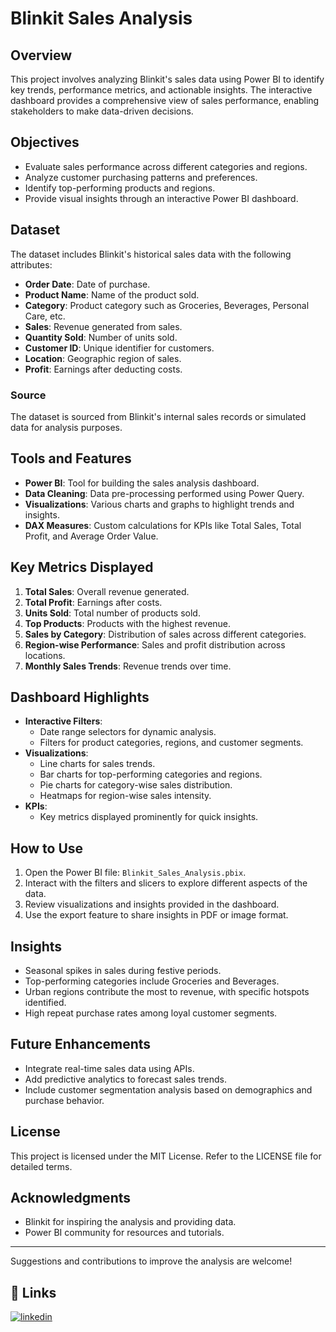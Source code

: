 # Blinkit Sales Analysis

## Overview
This project involves analyzing Blinkit's sales data using Power BI to identify key trends, performance metrics, and actionable insights. The interactive dashboard provides a comprehensive view of sales performance, enabling stakeholders to make data-driven decisions.

## Objectives
- Evaluate sales performance across different categories and regions.
- Analyze customer purchasing patterns and preferences.
- Identify top-performing products and regions.
- Provide visual insights through an interactive Power BI dashboard.

## Dataset
The dataset includes Blinkit's historical sales data with the following attributes:
- **Order Date**: Date of purchase.
- **Product Name**: Name of the product sold.
- **Category**: Product category such as Groceries, Beverages, Personal Care, etc.
- **Sales**: Revenue generated from sales.
- **Quantity Sold**: Number of units sold.
- **Customer ID**: Unique identifier for customers.
- **Location**: Geographic region of sales.
- **Profit**: Earnings after deducting costs.

### Source
The dataset is sourced from Blinkit's internal sales records or simulated data for analysis purposes.

## Tools and Features
- **Power BI**: Tool for building the sales analysis dashboard.
- **Data Cleaning**: Data pre-processing performed using Power Query.
- **Visualizations**: Various charts and graphs to highlight trends and insights.
- **DAX Measures**: Custom calculations for KPIs like Total Sales, Total Profit, and Average Order Value.

## Key Metrics Displayed
1. **Total Sales**: Overall revenue generated.
2. **Total Profit**: Earnings after costs.
3. **Units Sold**: Total number of products sold.
4. **Top Products**: Products with the highest revenue.
5. **Sales by Category**: Distribution of sales across different categories.
6. **Region-wise Performance**: Sales and profit distribution across locations.
7. **Monthly Sales Trends**: Revenue trends over time.

## Dashboard Highlights
- **Interactive Filters**:
  - Date range selectors for dynamic analysis.
  - Filters for product categories, regions, and customer segments.
- **Visualizations**:
  - Line charts for sales trends.
  - Bar charts for top-performing categories and regions.
  - Pie charts for category-wise sales distribution.
  - Heatmaps for region-wise sales intensity.
- **KPIs**:
  - Key metrics displayed prominently for quick insights.

## How to Use
1. Open the Power BI file: `Blinkit_Sales_Analysis.pbix`.
2. Interact with the filters and slicers to explore different aspects of the data.
3. Review visualizations and insights provided in the dashboard.
4. Use the export feature to share insights in PDF or image format.

## Insights
- Seasonal spikes in sales during festive periods.
- Top-performing categories include Groceries and Beverages.
- Urban regions contribute the most to revenue, with specific hotspots identified.
- High repeat purchase rates among loyal customer segments.

## Future Enhancements
- Integrate real-time sales data using APIs.
- Add predictive analytics to forecast sales trends.
- Include customer segmentation analysis based on demographics and purchase behavior.

## License
This project is licensed under the MIT License. Refer to the LICENSE file for detailed terms.

## Acknowledgments
- Blinkit for inspiring the analysis and providing data.
- Power BI community for resources and tutorials.

---
Suggestions and contributions to improve the analysis are welcome!


## 🔗 Links
[![linkedin](https://img.shields.io/badge/linkedin-0A66C2?style=for-the-badge&logo=linkedin&logoColor=white)](https://www.linkedin.com/in/vsaravanan2025/)



